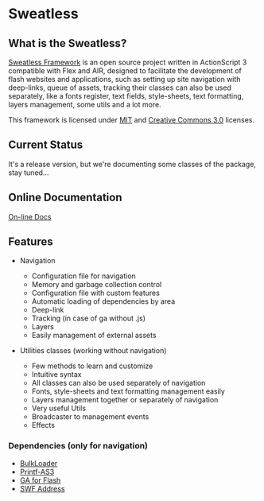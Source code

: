 # Sweatless

##  What is the Sweatless?

[Sweatless Framework](http://valck.in/sweatless/docs) is an open source project written in ActionScript 3 compatible with Flex and AIR, designed to facilitate the development of flash websites and applications, such as setting up site navigation with deep-links, queue of assets, tracking their classes can also be used separately, like a fonts register, text fields, style-sheets, text formatting, layers management, some utils and a lot more.

This framework is licensed under [MIT](http://www.opensource.org/licenses/mit-license.php) and [Creative Commons 3.0](http://creativecommons.org/licenses/by-sa/3.0/legalcode) licenses.

## Current Status

It's a release version, but we're documenting some classes of the package, stay tuned...

## Online Documentation
[On-line Docs](http://valck.in/sweatless/docs/)

## Features

* Navigation
	* Configuration file for navigation
	* Memory and garbage collection control
	* Configuration file with custom features
	* Automatic loading of dependencies by area
	* Deep-link
	* Tracking (in case of ga without .js)
	* Layers
	* Easily management of external assets

* Utilities classes (working without navigation)
	* Few methods to learn and customize
	* Intuitive syntax
	* All classes can also be used separately of navigation
	* Fonts, style-sheets and text formatting management easily
	* Layers management together or separately of navigation
	* Very useful Utils
	* Broadcaster to management events
	* Effects

### Dependencies (only for navigation)
* [BulkLoader](http://github.com/arthur-debert/BulkLoader)
* [Printf-AS3](http://github.com/arthur-debert/printf-as3)
* [GA for Flash](http://code.google.com/p/gaforflash)
* [SWF Address](http://www.asual.com/swfaddress)
